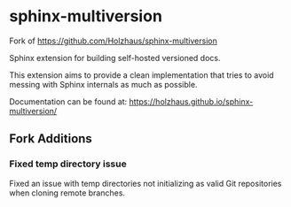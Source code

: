 # sphinx-multiversion

Fork of https://github.com/Holzhaus/sphinx-multiversion

Sphinx extension for building self-hosted versioned docs.

This extension aims to provide a clean implementation that tries to avoid messing with Sphinx internals as much as possible.

Documentation can be found at: https://holzhaus.github.io/sphinx-multiversion/

## Fork Additions

### Fixed temp directory issue

Fixed an issue with temp directories not initializing as valid Git repositories when cloning remote branches.

